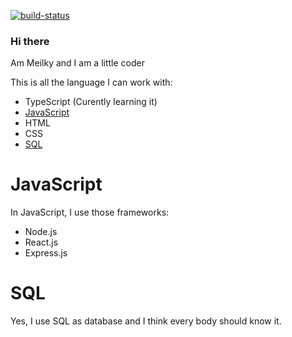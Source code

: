 [![build-status](https://github.com/Meilky/Meilky?branch=master)](https://github.com/Meilky/Meilky?branch=master)
### Hi there

Am Meilky and I am a little coder

This is all the language I can work with:
 - TypeScript (Curently learning it)
 - [JavaScript](#JavaScript)
 - HTML
 - CSS
 - [SQL](#SQL)
 
# JavaScript

In JavaScript, I use those frameworks:
 - Node.js
 - React.js
 - Express.js
 
# SQL

Yes, I use SQL as database and I think every body should know it.
